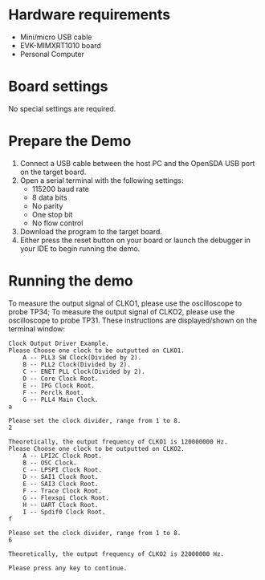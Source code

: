 Hardware requirements
=====================
- Mini/micro USB cable
- EVK-MIMXRT1010 board
- Personal Computer

Board settings
============
No special settings are required.

Prepare the Demo
===============
1.  Connect a USB cable between the host PC and the OpenSDA USB port on the target board. 
2.  Open a serial terminal with the following settings:
    - 115200 baud rate
    - 8 data bits
    - No parity
    - One stop bit
    - No flow control
3.  Download the program to the target board.
4.  Either press the reset button on your board or launch the debugger in your IDE to begin running the demo.

Running the demo
================
To measure the output signal of CLKO1, please use the oscilloscope to probe TP34;
To measure the output signal of CLKO2, please use the oscilloscope to probe TP31.
These instructions are displayed/shown on the terminal window:
~~~~~~~~~~~~~~~~~~~~~
Clock Output Driver Example.
Please Choose one clock to be outputted on CLKO1.
	A -- PLL3 SW Clock(Divided by 2).
	B -- PLL2 Clock(Divided by 2).
	C -- ENET PLL Clock(Divided by 2).
	D -- Core Clock Root.
	E -- IPG Clock Root.
	F -- Perclk Root.
	G -- PLL4 Main Clock.
a

Please set the clock divider, range from 1 to 8.
2

Theoretically, the output frequency of CLKO1 is 120000000 Hz.
Please Choose one clock to be outputted on CLKO2.
	A -- LPI2C Clock Root.
	B -- OSC Clock.
	C -- LPSPI Clock Root.
	D -- SAI1 Clock Root.
	E -- SAI3 Clock Root.
	F -- Trace Clock Root.
	G -- Flexspi Clock Root.
	H -- UART Clock Root.
	I -- Spdif0 Clock Root.
f

Please set the clock divider, range from 1 to 8.
6

Theoretically, the output frequency of CLKO2 is 22000000 Hz.

Please press any key to continue.
~~~~~~~~~~~~~~~~~~~~~